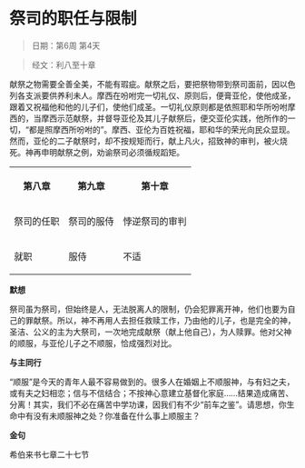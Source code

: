 # 祭司的职任与限制 

> 日期：第6周 第4天

> 经文：利八至十章

献祭之物需要全善全美，不能有瑕疵。献祭之后，要把祭物带到祭司面前，因以色列各支派要供养利未人。摩西在吩咐完一切礼仪、原则后，便膏亚伦，使他成圣，跟着又祝福他和他的儿子们，使他们成圣。一切礼仪原则都是依照耶和华所吩咐摩西的，当摩西示范献祭，并督导亚伦及其儿子献祭后，便交亚伦实践，他所作的一切，“都是照摩西所吩咐的”。摩西、亚伦为百姓祝福，耶和华的荣光向民众显现。然而，亚伦的二子献祭时，却不按规矩而行，献上凡火，招致神的审判，被火烧死。神再申明献祭之例，劝谕祭司必须循规蹈矩。

<table>
 <tbody>
  <tr>
   <th><p>第八章</p></th>
   <th><p>第九章</p></th>
   <th><p>第十章</p></th>
  </tr>
  <tr>
   <td><p>祭司的任职</p></td>
   <td><p>祭司的服侍</p></td>
   <td><p>悖逆祭司的审判</p></td>
  </tr>
  <tr>
   <td><p>就职</p></td>
   <td><p>服侍</p></td>
   <td><p>不适</p></td>
  </tr>
 </tbody>
</table>

**默想**

祭司虽为祭司，但始终是人，无法脱离人的限制，仍会犯罪离开神，他们也要为自己的罪献祭。所以，神不再用人去担任救赎工作，乃由他的儿子，也是完全的神，圣洁、公义的主为大祭司，一次地完成献祭（献上他自己），为人赎罪。他对父神的顺服，与亚伦儿子之不顺服，恰成强烈对比。

**与主同行**

“顺服”是今天的青年人最不容易做到的。很多人在婚姻上不顺服神，与有妇之夫，或有夫之妇相恋；信与不信结合；不按神心意建立基督化家庭……结果造成痛苦、分离！其实，我们不必在痛苦中学功课，因我们有不少“前车之鉴”。请思想，你生命中有没有未顺服神之处？你准备在什么事上顺服主？

**金句**

希伯来书七章二十七节



